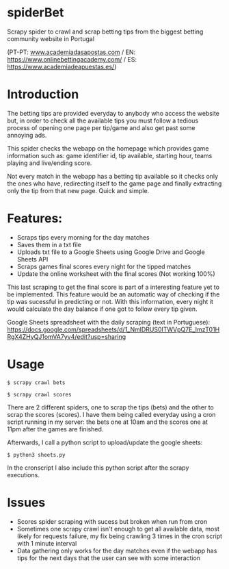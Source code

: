 # spiderBet
Scrapy spider to crawl and scrap betting tips from the biggest betting community website in Portugal 

(PT-PT: www.academiadasapostas.com / EN: https://www.onlinebettingacademy.com/ / ES: https://www.academiadeapuestas.es/)

# Introduction
The betting tips are provided everyday to anybody who access the website but, in order to check all the available tips you must follow a tedious process of opening one page per tip/game and also get past some annoying ads.

This spider checks the webapp on the homepage which provides game information such as: game identifier id, tip available, starting hour, teams playing and live/ending score.

Not every match in the webapp has a betting tip available so it checks only the ones who have, redirecting itself to the game page and finally extracting only the tip from that new page. Quick and simple. 

# Features:
* Scraps tips every morning for the day matches
* Saves them in a txt file
* Uploads txt file to a Google Sheets using Google Drive and Google Sheets API
* Scraps games final scores every night for the tipped matches
* Update the online worksheet with the final scores (Not working 100%)

This last scraping to get the final score is part of a interesting feature yet to be implemented.
This feature would be an automatic way of checking if the tip was sucessful in predicting or not. With this information, every night it would calculate the day balance if one got to follow every tip given.

Google Sheets spreadsheet with the daily scraping (text in Portuguese): https://docs.google.com/spreadsheets/d/1_NmlDRUS0ITWVpQ7E_ImzT01HRgX4ZHyQJ1omVA7yv4/edit?usp=sharing

# Usage

`$ scrapy crawl bets`

`$ scrapy crawl scores`

There are 2 different spiders, one to scrap the tips (bets) and the other to scrap the scores (scores).
I have them being called everyday using a cron script running in my server: the bets one at 10am and the scores one at 11pm after the games are finished.

Afterwards, I call a python script to upload/update the google sheets:

`$ python3 sheets.py`

In the cronscript I also include this python script after the scrapy executions.

# Issues
* Scores spider scraping with sucess but broken when run from cron
* Sometimes one scrapy crawl isn't enough to get all available data, most likely for requests failure, my fix being crawling 3 times in the cron script with 1 minute interval
* Data gathering only works for the day matches even if the webapp has tips for the next days that the user can see with some interaction
